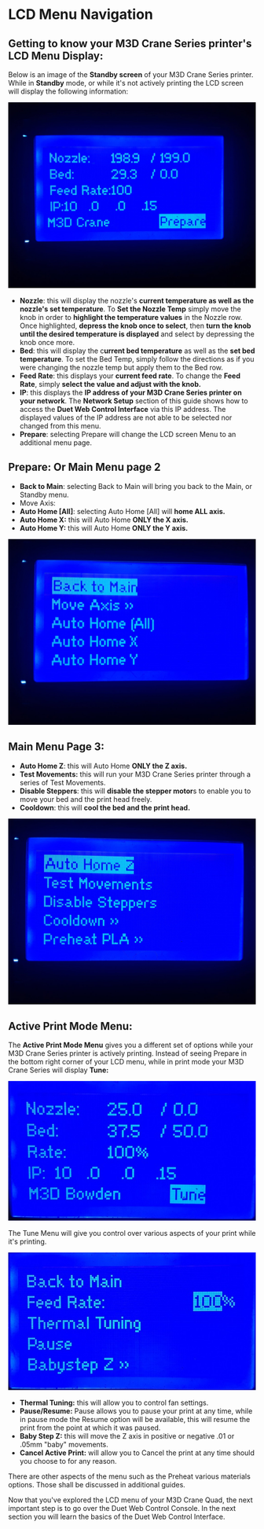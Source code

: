 # LCD Menu Navigation

## Getting to know your M3D Crane Series printer's LCD Menu Display:

Below is an image of the **Standby screen** of your M3D Crane Series printer. While in **Standby** mode, or while it's not actively printing the LCD screen will display the following information:

![LCD Standby Menu](../.gitbook/assets/menu2.jpg)

* **Nozzle**: this will display the nozzle's **current temperature as well as the nozzle's set temperature**. To **Set the Nozzle Temp** simply move the knob in order to **highlight the temperature values** in the Nozzle row. Once highlighted, **depress the knob once to select**, then **turn the knob until the desired temperature is displayed** and select by depressing the knob once more.  
* **Bed**: this will display the c**urrent bed temperature** as well as the **set bed temperature**. To set the Bed Temp, simply follow the directions as if you were changing the nozzle temp but apply them to the Bed row. 
* **Feed Rate**: this displays your **current feed rate**. To change the **Feed Rate**, simply **select the value and adjust with the knob.**
* **IP**: this displays the **IP address of your M3D Crane Series printer on your network**. The **Network Setup** section of this guide shows how to access the **Duet Web Control Interface** via this IP address. The displayed values of the IP address are not able to be selected nor changed from this menu. 
* **Prepare**: selecting Prepare will change the LCD screen Menu to an additional menu page.

 

## Prepare: Or Main Menu page 2

* **Back to Main**: selecting Back to Main will bring you back to the Main, or Standby menu. 
* Move Axis:
* **Auto Home \[All\]**: selecting Auto Home \[All\] will **home ALL axis.**
* **Auto Home X:** this will Auto Home **ONLY the X axis.**
* **Auto Home Y:** this will Auto Home **ONLY the Y axis.** 

![](../.gitbook/assets/menu1.jpg)

## Main Menu Page 3:

* **Auto Home Z**: this will Auto Home **ONLY the Z axis.**
* **Test Movements:** this will run your M3D Crane Series printer through a series of Test Movements. 
* **Disable Steppers**: this will **disable the stepper motor**s to enable you to move your bed and the print head freely. 
* **Cooldown**: this will **cool the bed and the print head.** 

![](../.gitbook/assets/menu4.jpg)



## Active Print Mode Menu:

The **Active Print Mode Menu** gives you a different set of options while your M3D Crane Series printer is actively printing. Instead of seeing Prepare in the bottom right corner of your LCD menu, while in print mode your M3D Crane Series will display **Tune:**

![Print Mode Menu ](../.gitbook/assets/printmodemenu.jpg)

The Tune Menu will give you control over various aspects of your print while it's printing.

![Tune Menu](../.gitbook/assets/tunemenu.jpg)

* **Thermal Tuning:** this will allow you to control fan settings. 
* **Pause/Resume:** Pause allows you to pause your print at any time, while in pause mode the Resume option will be available, this will resume the print from the point at which it was paused.  
* **Baby Step Z:** this will move the Z axis in positive or negative .01 or .05mm "baby" movements.  
* **Cancel Active Print:** will allow you to Cancel the print at any time should you choose to for any reason. 

There are other aspects of the menu such as the Preheat various materials options. Those shall be discussed in additional guides. 

Now that you've explored the LCD menu of your M3D Crane Quad, the next important step is to go over the Duet Web Control Console. In the next section you will learn the basics of the Duet Web Control Interface.  

